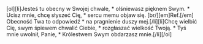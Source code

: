 [ol][li]Jesteś tu obecny w Swojej chwale, * olśniewasz pięknem Swym. * Ucisz mnie, chcę słyszeć Cię, * sercu memu objaw się. [br/][em]Ref.[/em] Obecność Twa to odpowiedź * na pragnienie duszy mej.[/li][li]Chcę wielbić Cię, swym śpiewem chwalić Ciebie, * rozgłaszać wielkość Twoją. * Tyś mnie uwolnił, Panie, * Królestwem Swym obdarzasz mnie.[/li][/ol]